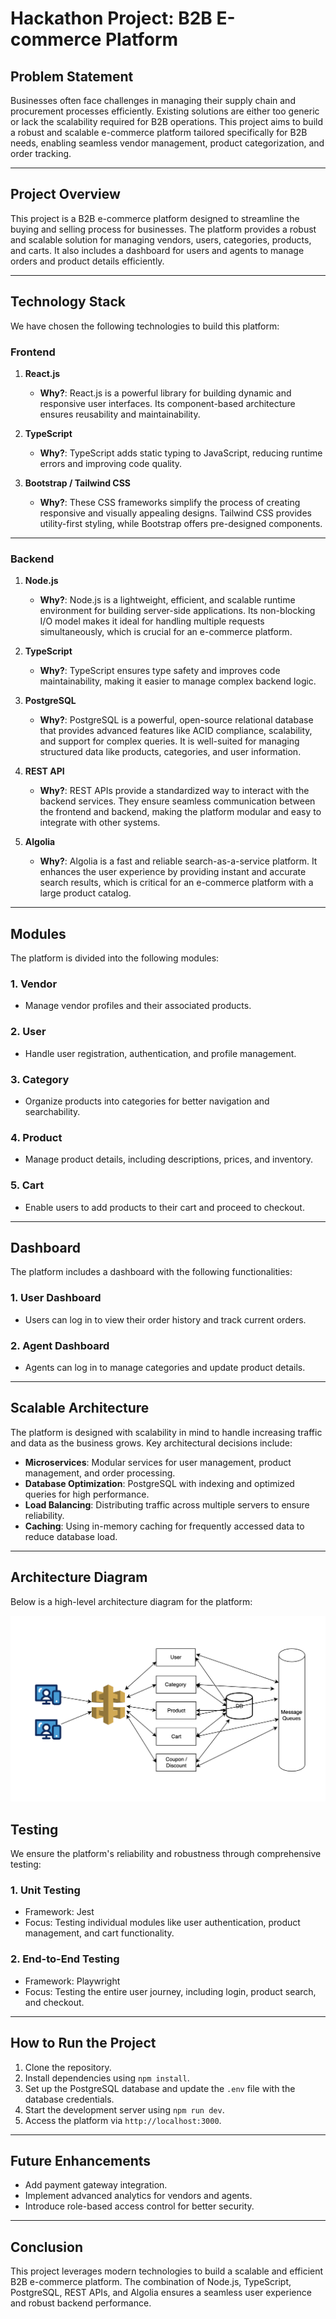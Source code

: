 # Hackathon Project: B2B E-commerce Platform

## Problem Statement
Businesses often face challenges in managing their supply chain and procurement processes efficiently. Existing solutions are either too generic or lack the scalability required for B2B operations. This project aims to build a robust and scalable e-commerce platform tailored specifically for B2B needs, enabling seamless vendor management, product categorization, and order tracking.

---

## Project Overview
This project is a B2B e-commerce platform designed to streamline the buying and selling process for businesses. The platform provides a robust and scalable solution for managing vendors, users, categories, products, and carts. It also includes a dashboard for users and agents to manage orders and product details efficiently.

---

## Technology Stack
We have chosen the following technologies to build this platform:

### Frontend
1. **React.js**
   - **Why?**: React.js is a powerful library for building dynamic and responsive user interfaces. Its component-based architecture ensures reusability and maintainability.
   
2. **TypeScript**
   - **Why?**: TypeScript adds static typing to JavaScript, reducing runtime errors and improving code quality.

3. **Bootstrap / Tailwind CSS**
   - **Why?**: These CSS frameworks simplify the process of creating responsive and visually appealing designs. Tailwind CSS provides utility-first styling, while Bootstrap offers pre-designed components.

---

### Backend
1. **Node.js**
   - **Why?**: Node.js is a lightweight, efficient, and scalable runtime environment for building server-side applications. Its non-blocking I/O model makes it ideal for handling multiple requests simultaneously, which is crucial for an e-commerce platform.

2. **TypeScript**
   - **Why?**: TypeScript ensures type safety and improves code maintainability, making it easier to manage complex backend logic.

3. **PostgreSQL**
   - **Why?**: PostgreSQL is a powerful, open-source relational database that provides advanced features like ACID compliance, scalability, and support for complex queries. It is well-suited for managing structured data like products, categories, and user information.

4. **REST API**
   - **Why?**: REST APIs provide a standardized way to interact with the backend services. They ensure seamless communication between the frontend and backend, making the platform modular and easy to integrate with other systems.

5. **Algolia**
   - **Why?**: Algolia is a fast and reliable search-as-a-service platform. It enhances the user experience by providing instant and accurate search results, which is critical for an e-commerce platform with a large product catalog.

---

## Modules
The platform is divided into the following modules:

### 1. **Vendor**
   - Manage vendor profiles and their associated products.

### 2. **User**
   - Handle user registration, authentication, and profile management.

### 3. **Category**
   - Organize products into categories for better navigation and searchability.

### 4. **Product**
   - Manage product details, including descriptions, prices, and inventory.

### 5. **Cart**
   - Enable users to add products to their cart and proceed to checkout.

---

## Dashboard
The platform includes a dashboard with the following functionalities:

### 1. **User Dashboard**
   - Users can log in to view their order history and track current orders.

### 2. **Agent Dashboard**
   - Agents can log in to manage categories and update product details.

---

## Scalable Architecture
The platform is designed with scalability in mind to handle increasing traffic and data as the business grows. Key architectural decisions include:
- **Microservices**: Modular services for user management, product management, and order processing.
- **Database Optimization**: PostgreSQL with indexing and optimized queries for high performance.
- **Load Balancing**: Distributing traffic across multiple servers to ensure reliability.
- **Caching**: Using in-memory caching for frequently accessed data to reduce database load.

---

## Architecture Diagram
Below is a high-level architecture diagram for the platform:

![Architecture Diagram](./architecture.png)

## Testing
We ensure the platform's reliability and robustness through comprehensive testing:

### 1. **Unit Testing**
   - Framework: Jest
   - Focus: Testing individual modules like user authentication, product management, and cart functionality.

### 2. **End-to-End Testing**
   - Framework: Playwright
   - Focus: Testing the entire user journey, including login, product search, and checkout.

---

## How to Run the Project
1. Clone the repository.
2. Install dependencies using `npm install`.
3. Set up the PostgreSQL database and update the `.env` file with the database credentials.
4. Start the development server using `npm run dev`.
5. Access the platform via `http://localhost:3000`.

---

## Future Enhancements
- Add payment gateway integration.
- Implement advanced analytics for vendors and agents.
- Introduce role-based access control for better security.

---

## Conclusion
This project leverages modern technologies to build a scalable and efficient B2B e-commerce platform. The combination of Node.js, TypeScript, PostgreSQL, REST APIs, and Algolia ensures a seamless user experience and robust backend performance.